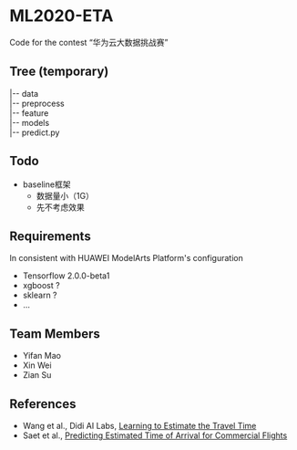 # ML2020-ETA
Code for the contest “华为云大数据挑战赛”

## Tree (temporary)
|-- data\
|-- preprocess\
|-- feature\
|-- models\
|-- predict.py

## **Todo**
- baseline框架
    - 数据量小（1G）
    - 先不考虑效果

## Requirements
In consistent with HUAWEI ModelArts Platform's configuration
- Tensorflow 2.0.0-beta1
- xgboost ?
- sklearn ?
- ...

## Team Members
- Yifan Mao
- Xin Wei
- Zian Su

## References
- Wang et al., Didi AI Labs, [Learning to Estimate the Travel Time](https://dl.acm.org/doi/10.1145/3219819.3219900)
- Saet et al., [Predicting Estimated Time of Arrival for Commercial Flights](https://dl.acm.org/doi/10.1145/3219819.3219874)